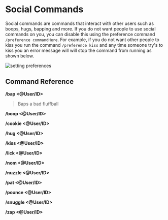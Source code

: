 # Social Commands

Social commands are commands that interact with other users such as boops, hugs, bapping and more. If you do not want people to use social commands on you, you can disable this using the preference command `/preference commandHere`. For example, if you do not want other people to kiss you run the command `/preference kiss` and any time someone try's to kiss you an error message will will stop the command from running as shown below.

![setting preferences](https://cdn.discordapp.com/attachments/688594818007564369/738812358280871967/sGZJr41cPP.gif)

## Command Reference

**/bap <@User/ID>**

> Baps a bad fluffball

**/boop <@User/ID>**

**/cookie <@User/ID>**

**/hug <@User/ID>**

**/kiss <@User/ID>**

**/lick <@User/ID>**

**/nom <@User/ID>**

**/nuzzle <@User/ID>**

**/pat <@User/ID>**

**/pounce <@User/ID>**

**/snuggle <@User/ID>**

**/zap <@User/ID>**